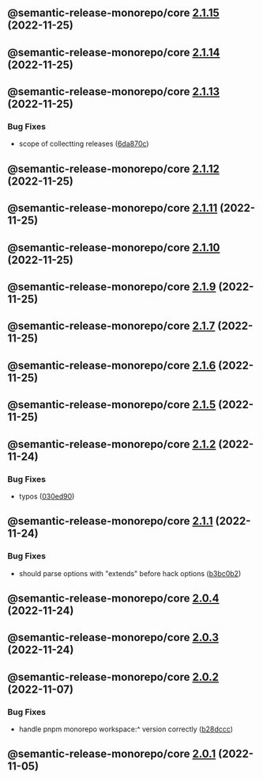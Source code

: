 ## @semantic-release-monorepo/core [2.1.15](https://github.com/bubkoo/semantic-release-monorepo/compare/@semantic-release-monorepo/core@2.1.14...@semantic-release-monorepo/core@2.1.15) (2022-11-25)

## @semantic-release-monorepo/core [2.1.14](https://github.com/bubkoo/semantic-release-monorepo/compare/@semantic-release-monorepo/core@2.1.13...@semantic-release-monorepo/core@2.1.14) (2022-11-25)

## @semantic-release-monorepo/core [2.1.13](https://github.com/bubkoo/semantic-release-monorepo/compare/@semantic-release-monorepo/core@2.1.12...@semantic-release-monorepo/core@2.1.13) (2022-11-25)


### Bug Fixes

* scope of collectting releases ([6da870c](https://github.com/bubkoo/semantic-release-monorepo/commit/6da870c041be91cf0390910ff98441e007992b10))

## @semantic-release-monorepo/core [2.1.12](https://github.com/bubkoo/semantic-release-monorepo/compare/@semantic-release-monorepo/core@2.1.11...@semantic-release-monorepo/core@2.1.12) (2022-11-25)

## @semantic-release-monorepo/core [2.1.11](https://github.com/bubkoo/semantic-release-monorepo/compare/@semantic-release-monorepo/core@2.1.10...@semantic-release-monorepo/core@2.1.11) (2022-11-25)

## @semantic-release-monorepo/core [2.1.10](https://github.com/bubkoo/semantic-release-monorepo/compare/@semantic-release-monorepo/core@2.1.9...@semantic-release-monorepo/core@2.1.10) (2022-11-25)

## @semantic-release-monorepo/core [2.1.9](https://github.com/bubkoo/semantic-release-monorepo/compare/@semantic-release-monorepo/core@2.1.8...@semantic-release-monorepo/core@2.1.9) (2022-11-25)

## @semantic-release-monorepo/core [2.1.7](https://github.com/bubkoo/semantic-release-monorepo/compare/@semantic-release-monorepo/core@2.1.6...@semantic-release-monorepo/core@2.1.7) (2022-11-25)

## @semantic-release-monorepo/core [2.1.6](https://github.com/bubkoo/semantic-release-monorepo/compare/@semantic-release-monorepo/core@2.1.5...@semantic-release-monorepo/core@2.1.6) (2022-11-25)

## @semantic-release-monorepo/core [2.1.5](https://github.com/bubkoo/semantic-release-monorepo/compare/@semantic-release-monorepo/core@2.1.4...@semantic-release-monorepo/core@2.1.5) (2022-11-25)

## @semantic-release-monorepo/core [2.1.2](https://github.com/bubkoo/semantic-release-monorepo/compare/@semantic-release-monorepo/core@2.1.1...@semantic-release-monorepo/core@2.1.2) (2022-11-24)


### Bug Fixes

* typos ([030ed90](https://github.com/bubkoo/semantic-release-monorepo/commit/030ed9061c337c15086cc788bb06e28b2d0deb58))

## @semantic-release-monorepo/core [2.1.1](https://github.com/bubkoo/semantic-release-monorepo/compare/@semantic-release-monorepo/core@2.1.0...@semantic-release-monorepo/core@2.1.1) (2022-11-24)


### Bug Fixes

* should parse options with "extends" before hack options ([b3bc0b2](https://github.com/bubkoo/semantic-release-monorepo/commit/b3bc0b22327834fa1c5962067a0fe1e98dade535))

## @semantic-release-monorepo/core [2.0.4](https://github.com/bubkoo/semantic-release-monorepo/compare/@semantic-release-monorepo/core@2.0.3...@semantic-release-monorepo/core@2.0.4) (2022-11-24)

## @semantic-release-monorepo/core [2.0.3](https://github.com/bubkoo/semantic-release-monorepo/compare/@semantic-release-monorepo/core@2.0.2...@semantic-release-monorepo/core@2.0.3) (2022-11-24)

## @semantic-release-monorepo/core [2.0.2](https://github.com/bubkoo/semantic-release-monorepo/compare/@semantic-release-monorepo/core@2.0.1...@semantic-release-monorepo/core@2.0.2) (2022-11-07)


### Bug Fixes

* handle pnpm monorepo workspace:^ version correctly ([b28dccc](https://github.com/bubkoo/semantic-release-monorepo/commit/b28dccc59aabe3660a2b7a50270ff930895e06b7))

## @semantic-release-monorepo/core [2.0.1](https://github.com/bubkoo/semantic-release-monorepo/compare/@semantic-release-monorepo/core@2.0.0...@semantic-release-monorepo/core@2.0.1) (2022-11-05)
